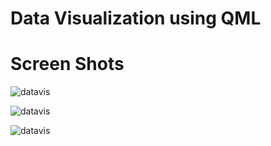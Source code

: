 Data Visualization using QML
============================


# Screen Shots

![datavis](https://raw.githubusercontent.com/ring-lang/ring/master/samples/other/UsingQML/sample11/images/datavis1.png)

![datavis](https://raw.githubusercontent.com/ring-lang/ring/master/samples/other/UsingQML/sample11/images/datavis2.png)

![datavis](https://raw.githubusercontent.com/ring-lang/ring/master/samples/other/UsingQML/sample11/images/datavis3.png)

